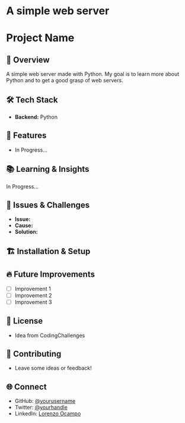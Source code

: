 # A simple web server
# Project Name

## 📌 Overview
A simple web server made with Python. 
My goal is to learn more about Python and to get a good grasp of web servers.

## 🛠️ Tech Stack
- **Backend:** Python

## 🚀 Features
- In Progress...

## 📚 Learning & Insights
In Progress...

## 🐞 Issues & Challenges
- **Issue:** 
- **Cause:** 
- **Solution:** 

## 🏗️ Installation & Setup


## 🔥 Future Improvements
- [ ] Improvement 1
- [ ] Improvement 2
- [ ] Improvement 3

## 📜 License
- Idea from CodingChallenges

## 🤝 Contributing
- Leave some ideas or feedback!

## 🌐 Connect
- GitHub: [@yourusername](https://github.com/yourusername)
- Twitter: [@yourhandle](https://twitter.com/yourhandle)
- LinkedIn: [Lorenzo Ocampo](https://www.linkedin.com/in/lxpocampo8888/)
